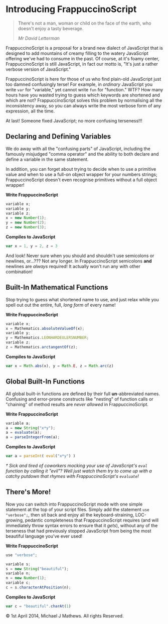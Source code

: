 Introducing FrappuccinoScript
=========================

> There's not a man, woman or child on the face of the earth, who doesn't enjoy a tasty beverage.
>
> _Mr David Letterman_

FrappuccinoScript is a proposal for a brand new dialect of JavaScript that is designed to add mountains of creamy filling to the watery JavaScript offering we've had to consume in the past. Of course, at it's foamy center, FrappuccinoScript is still JavaScript, in fact our motto is, "It's just a rather verbose version of JavaScript."

FrappuccinoScript is here for those of us who find plain-old JavaScript just too damned confusingly terse! For example, in _ordinary_ JavaScript you write `var` for "variable," yet cannot write `fun` for "function." WTF? How many hours have you wasted trying to guess which keywords are shortened and which are not?
FrappuccinoScript solves this problem by normalising all the inconsistency away, so you can always write the most verbose form of any expression, all the time.

At last! Someone fixed JavaScript; no more confusing terseness!!!

## Declaring and Defining Variables

We do away with all the "confusing parts" of JavaScript, including the famously misjudged "comma operator" and the ability to both declare and define a variable in the same statement.

In addition, you can forget about trying to decide when to use a primitive value and when to use a full-on object wrapper for your numbers strings; FrappuccinoScript doesn't even recognise primitives without a full object wrapper!

**Write FrappuccinoScript**

```js
variable x;
variable y;
variable z;
x = new Number(1);
y = new Number(2);
z = new Number(3);
```
**Compiles to JavaScript**
```js
var x = 1, y = 2, z = 3
```

And look! Never sure when you should and shouldn't use semicolons or newlines, or...??? Not any longer. In FrappuccinoScript semicolons **and** newlines are _always_ required! It actually won't run any with other combination!

## Built-In Mathematical Functions

Stop trying to guess what shortened name to use, and just relax while you spell out out the entire, full, _long form_ of every name!

**Write FrappuccinoScript**
```js
variable x;
x = Mathematics.absoluteValueOf(x);
variable y;
y = Mathematics.LEONHARDEULERSNUMBER;
variable z;
z = Mathematics.arctangentOf(z);
```
**Compiles to JavaScript**
```js
var x = Math.abs(x), y = Math.E, z = Math.arc(z)
```

## Global Built-In Functions

All global built-in functions are defined by their full **un**-abbreviated names. Confusing and error-prone constructs like "nesting" of function calls or "chaining" of method results are _never allowed_ in FrappuccinoScript.

**Write FrappuccinoScript**
```js
variable a;
a = new String("x*y");
a = evaluate(a);
a = parseIntegerFrom(a);
```

**Compiles to JavaScript**
```js
var a = parseInt( eval("x*y") )
```

_† Sick and tired of coworkers mocking your use of JavaScript's `eval` function by calling it "evil"? Well just watch them try to come up with a catchy putdown that rhymes with FrappuccinoScript's `evaluate`!_

## There's More!

Now you can switch into FrappuccinoScript mode with one simple statement at the top of your script files. Simply add the statement `use "verbose";`, then sit back and enjoy all the keyboard-straining, LOC-growing, pedantic completeness that FrappuccinoScript requires (and will immediately throw syntax errors to ensure that it _gets_), without any of the terseness that had previously stopped JavaScript from being the most beautiful language you've ever used!

**Write FrappuccinoScript**

```js
use "verbose";

variable s;
s = new String("beautiful");
variable n;
n = new Number(1);
variable c;
c = s.characterAtPosition(n);
```

**Compiles to JavaScript**
```js
var c = "beautiful".charAt(1)
```


&copy; 1st April 2014, Michael J Mathews. All rights Reserved. 